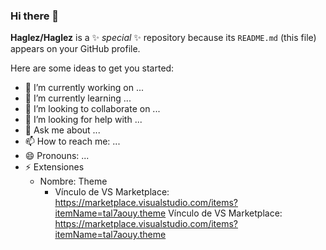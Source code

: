 ### Hi there 👋

**Haglez/Haglez** is a ✨ _special_ ✨ repository because its `README.md` (this file) appears on your GitHub profile.

Here are some ideas to get you started:

- 🔭 I’m currently working on ...
- 🌱 I’m currently learning ...
- 👯 I’m looking to collaborate on ...
- 🤔 I’m looking for help with ...
- 💬 Ask me about ...
- 📫 How to reach me: ...
- 😄 Pronouns: ...
- ⚡ Extensiones
  - Nombre: Theme
    - Vínculo de VS Marketplace: https://marketplace.visualstudio.com/items?itemName=tal7aouy.theme
      Vínculo de VS Marketplace: https://marketplace.visualstudio.com/items?itemName=tal7aouy.theme
